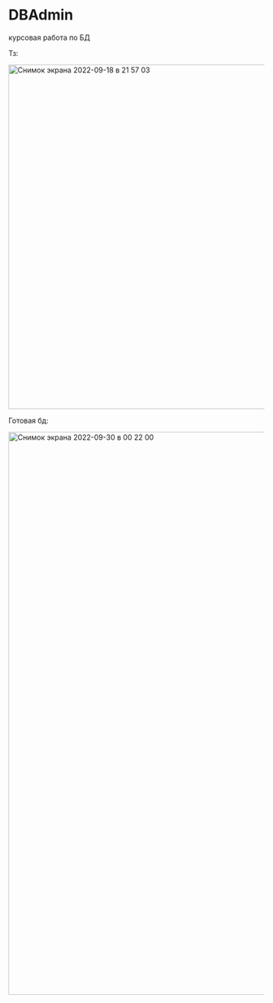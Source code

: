 # DBAdmin
курсовая работа по БД

Тз:

<img width="678" alt="Снимок экрана 2022-09-18 в 21 57 03" src="https://user-images.githubusercontent.com/75227915/190913536-9e2c523d-b39d-49d4-8223-d67e899c2e95.png">

Готовая бд:

<img width="1108" alt="Снимок экрана 2022-09-30 в 00 22 00" src="https://user-images.githubusercontent.com/75227915/193100310-ca01e8d1-b28b-4e74-9861-e7bf6fb09706.png">

